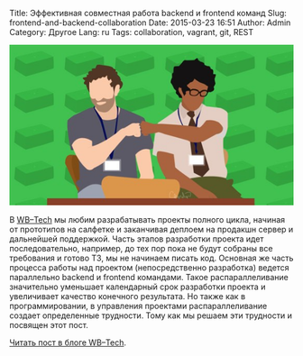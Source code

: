 Title: Эффективная совместная работа backend и frontend команд
Slug: frontend-and-backend-collaboration
Date: 2015-03-23 16:51
Author: Admin
Category: Другое
Lang: ru
Tags: collaboration, vagrant, git, REST

![teamwork][]

В [WB–Tech](http://wbtech.ru/) мы любим разрабатывать проекты полного цикла, начиная от прототипов на салфетке и
заканчивая деплоем на продакшн сервер и дальнейшей поддержкой. Часть этапов разработки проекта идет последовательно, 
например, до тех пор пока не будут собраны все требования и готово ТЗ, мы не начинаем писать код. Основная же часть 
процесса работы над проектом (непосредственно разработка) ведется параллельно backend и frontend командами. Такое 
распараллеливание значительно уменьшает календарный срок разработки проекта и увеличивает качество конечного результата. 
Но также как в программировании, в управления проектами распараллеливание создает определенные трудности. 
Тому как мы решаем эти трудности и посвящен этот пост.

[Читать пост в блоге WB–Tech](http://wbtech.ru/blog/frontend-and-backend-collaboration/).

  [teamwork]: /media/2015/3/teamwork.jpg
    "Team work!"